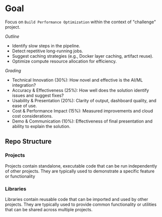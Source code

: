 # Goal

Focus on `Build Performance Optimization` within the context of "challenge" project.

_Outline_
- Identify slow steps in the pipeline.
- Detect repetitive long-running jobs.
- Suggest caching strategies (e.g., Docker layer caching, artifact reuse).
- Optimize compute resource allocation for efficiency.

_Grading_
- Technical Innovation (30%): How novel and effective is the AI/ML integration?
- Accuracy & Effectiveness (25%): How well does the solution identify issues and suggest fixes?
- Usability & Presentation (20%): Clarity of output, dashboard quality, and ease of use.
- Cost & Performance Impact (15%): Measured improvements and cloud cost considerations.
- Demo & Communication (10%): Effectiveness of final presentation and ability to explain the solution.

## Repo Structure

### Projects
Projects contain standalone, executable code that can be run independently of other projects. They are typically used to demonstrate a specific feature or functionality

### Libraries
Libraries contain reusable code that can be imported and used by other projects. They are typically used to provide common functionality or utilities that can be shared across multiple projects.
